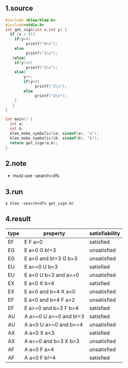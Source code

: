 ## 1.source
```cpp
#include <klee/klee.h>
#include<stdio.h>
int get_sign(int x,int y) {
  if (x < 0){
	if(y<4)
	     printf("0\n");
	else
	     printf("1\n");
   }else{
	if(y!=3)
	     printf("2\n");
	else{
		y++;
		if(y>4)
		     printf("3\n");
		else
		     printf("4\n");
	}
   }  
} 

int main() {
  int a;
  int b;
  klee_make_symbolic(&a, sizeof(a), "a");
  klee_make_symbolic(&b, sizeof(b), "b");
  return get_sign(a,b);
} 
```
## 2.note
*	must use -search=dfs

## 3.run
```
$ klee -search=dfs get_sign.bc
```

## 4.result

| type |        property        | satisfiability |
|------|------------------------|----------------|
| EF   | E F a>0                | satisfied      |
| EG   | E a>0 G b!=3           | unsatisfied    |
| EG   | E a>0 and b!=3 G b=3   | unsatisfied    |
| EU   | E a>=0 U b=3           | satisfied      |
| EU   | E a<0 U b=3 and a>=0   | unsatisfied    |
| EX   | E a<0 X b<4            | satisfied      |
| EX   | E a>0 and b=4 X a<0    | unsatisfied    |
| EF   | E a<0 and b<4 F a>2    | unsatisfied    |
| EF   | E a>=0 and b=3 F b>4   | satisfied      |
| AU   | A a>=0 U a>=0 and b!=3 | satisfied      |
| AU   | A a<0 U a>=0 and b>=4  | unsatisfied    |
| AX   | A a<0 X a<3            | satisfied      |
| AX   | A a>=0 and b=3 X b>3   | unsatisfied    |
| AF   | A a<0 F a>4            | unsatisfied    |
| AF   | A a<0 F b!=4           | satisfied      |



